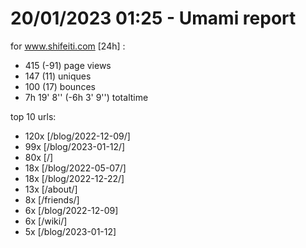 # 20/01/2023 01:25 - Umami report
for www.shifeiti.com [24h] :

 - 415 (-91) page views
 - 147 (11) uniques
 - 100 (17) bounces
 - 7h 19' 8'' (-6h 3' 9'') totaltime


top 10 urls:
 - 120x [/blog/2022-12-09/]
 - 99x [/blog/2023-01-12/]
 - 80x [/]
 - 18x [/blog/2022-05-07/]
 - 18x [/blog/2022-12-22/]
 - 13x [/about/]
 - 8x [/friends/]
 - 6x [/blog/2022-12-09]
 - 6x [/wiki/]
 - 5x [/blog/2023-01-12]


